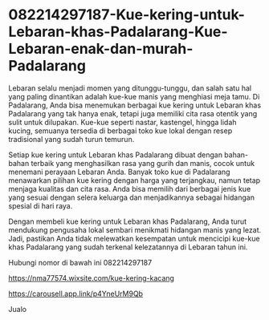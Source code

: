 # 082214297187-Kue-kering-untuk-Lebaran-khas-Padalarang-Kue-Lebaran-enak-dan-murah-Padalarang

Lebaran selalu menjadi momen yang ditunggu-tunggu, dan salah satu hal yang paling dinantikan adalah kue-kue manis yang menghiasi meja tamu. Di Padalarang, Anda bisa menemukan berbagai kue kering untuk Lebaran khas Padalarang yang tak hanya enak, tetapi juga memiliki cita rasa otentik yang sulit untuk dilupakan. Kue-kue seperti nastar, kastengel, hingga lidah kucing, semuanya tersedia di berbagai toko kue lokal dengan resep tradisional yang sudah turun temurun.

Setiap kue kering untuk Lebaran khas Padalarang dibuat dengan bahan-bahan terbaik yang menghasilkan rasa yang gurih dan manis, cocok untuk menemani perayaan Lebaran Anda. Banyak toko kue di Padalarang menawarkan pilihan kue kering dengan harga yang terjangkau, namun tetap menjaga kualitas dan cita rasa. Anda bisa memilih dari berbagai jenis kue yang sesuai dengan selera keluarga dan menjadikannya sebagai hidangan spesial di hari raya.

Dengan membeli kue kering untuk Lebaran khas Padalarang, Anda turut mendukung pengusaha lokal sembari menikmati hidangan manis yang lezat. Jadi, pastikan Anda tidak melewatkan kesempatan untuk mencicipi kue-kue khas Padalarang yang sudah terkenal kelezatannya di Lebaran tahun ini.

Hubungi nomor di bawah ini
082214297187

https://nma77574.wixsite.com/kue-kering-kacang

https://carousell.app.link/p4YneUrM9Qb

Jualo

